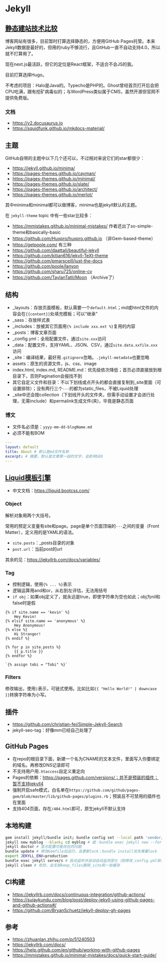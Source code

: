 # Jekyll

## [静态建站技术比较](https://jamstack.org/generators/)

博客网站有很多，目前暂时打算选择静态的，方便用GitHub Pages托管。本来Jekyll数据是最好的，但用的ruby不够流行，且GitHub一直不自动支持4.0，所以就不打算用了。

现在next.js最活跃，但它的定位是React框架，不适合不会JS的我。

目前打算选择Hugo。

不考虑的项目：Halo是Java的。Typecho是PHP的。Ghost曾经首页打开后会把CPU吃满，跟有挖矿病毒似的；与WordPress类似属于CMS，虽然开源但官网不提供免费版。

### 文档

* https://v2.docusaurus.io
* https://squidfunk.github.io/mkdocs-material/

## 主题

GitHub自带的主题中以下几个还可以，不过相对来说它们的star都很少：

* https://jekyll.github.io/minima/
* https://pages-themes.github.io/cayman/
* https://pages-themes.github.io/minimal/
* https://pages-themes.github.io/slate/
* https://pages-themes.github.io/architect/
* https://pages-themes.github.io/merlot/

其中minima和minimal都可以做博客，minima也是jekyll默认的主题。

在 `jekyll-theme` topic 中有一些star比较多：

* https://mmistakes.github.io/minimal-mistakes/ 作者还出了so-simple-theme和basically-basic
* https://github.com/Huxpro/huxpro.github.io （非Gem-based-theme）
* https://getpoole.com/ 有三种
* https://github.com/daattali/beautiful-jekyll
* https://github.com/kitian616/jekyll-TeXt-theme
* https://github.com/pmarsceill/just-the-docs
* https://github.com/poole/lanyon
* https://github.com/sharu725/online-cv
* https://github.com/TaylanTatli/Moon （Archive了）

## 结构

* _layouts：存放页面模板，默认需要一个`default.html`；md或html文件的内容会在`{{content}}`处填充模板；可以“继承”
* _sass：存放样式表
* _includes：放被其它页面用`{% include xxx.ext %}`复用的内容
* _posts：博客文章页面
* _config.yml：全局配置文件，通过`site.xxx`访问
* _data：配置文件，支持YAML、JSON、CSV，通过`site.data.xxfile.xxx`访问
* _site：编译结果，最好用`.gitignore`忽略。`.jekyll-metadata`也要忽略
* assets：原生的资源文件，js、css、image
* index.html, index.md, README.md：优先级依次降低；首页必须直接放到根目录下，否则Pagination会报找不到
* 其它自定义文件和目录：不以下划线或点开头的都会直接复制到_site里面（可设置排除）；没有两行三个`---`的都为static_files，不被Liquid处理
* _site中还会按collection（下划线开头的文件夹，但需手动设置才会进行处理，无需include）和permalink生成文件(夹)，毕竟是静态页面

### 博文

* 文件名必须是：`yyyy-mm-dd-blogName.md`
* 必须不能有BOM

```yaml
---
layout: default
title: About # 默认是md文件名称
excerpt: # 摘要，默认是文章第一段的文字，会影响SEO
---
```

## [Liquid模板引擎](https://shopify.github.io/liquid/)

* 中文文档：https://liquid.bootcss.com/

### Object

解析对象用两个大括号。

常用的预定义变量有site和page。page是单个页面顶端的`---`之间的变量（Front Matter），定义用的是YAML的语法。

* `site.posts`：_posts目录的对象
* `post.url`：当前post的url

其余的见：https://jekyllrb.com/docs/variables/

### Tag

* 控制逻辑，使用`{% ... %}`表示
* 逻辑运算用and和or，从右到左评估，无法用括号
* `if obj`：如果obj定义了，就永远是true，即使字符串为空也如此；obj为nil和false时是假

```liquid
{% if site.name == 'kevin' %}
    Hey Kevin!
{% elsif site.name == 'anonymous' %}
    Hey Anonymous!
{% else %}
    Hi Stranger!
{% endif %}

{% for p in site.posts %}
    {{ p.title }}
{% endfor %}

`{% assign tobi = "Tobi" %}`
```

### Filters

修改输出，使用`|`表示，可链式使用。比如比如`{{ "Hello World!" | downcase }}`转换字符串为小写。

## 插件

* https://github.com/christian-fei/Simple-Jekyll-Search
* jekyll-seo-tag：好像mm已经自己处理了

## GitHub Pages

* 在repo的根目录下面，新建一个名为CNAME的文本文件，里面写入你要绑定的域名。再修改DNS记录即可
* 不支持用户用`.htaccess`自定义重定向
* Pages的依赖：https://pages.github.com/versions/；并不是预装的插件；暂不支持jekyll4
* 强制开启safe模式，白名单在`https://github.com/github/pages-gem/blob/master/lib/github-pages/plugins.rb`；预装且不可禁用的插件也在里面
* 支持404页面，存在`/404.html`即可，原生jekyll不默认支持

## 本地构建

```bash
gem install jekyll/bundle init; bundle config set --local path 'vendor/bundle'; bundle add jekyll
jekyll new myblog --blank; cd myblog # 或：bundle exec jekyll new --force --skip-bundle .; bundle install
jekyll doctor # 显示配置可能存在的问题
bundle update # 修改Gemfile后运行，会更新lock；bundle install优先尊重lock
export JEKYLL_ENV=production
bundle exec jekyll serve/s # 启动监听并自动自动监测变化（但修改_config.yml除外）；--livereload/-l自动刷新浏览器，--detach/-B在后台运行，--increment/-I增量生成（但不稳定），--verbose显示详细信息
jekyll clean # 危险，会无视keep_files删除_site和一些缓存
```

## CI构建

* https://jekyllrb.com/docs/continuous-integration/github-actions/
* https://sujaykundu.com/blog/post/deploy-jekyll-using-github-pages-and-github-actions#/
* https://github.com/BryanSchuetz/jekyll-deploy-gh-pages

## 参考

* https://zhuanlan.zhihu.com/p/51240503
* https://jekyllrb.com/docs/
* https://help.github.com/en/github/working-with-github-pages
* https://mmistakes.github.io/minimal-mistakes/docs/quick-start-guide/
